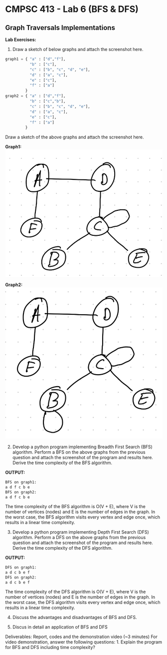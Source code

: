 # CMPSC 413 - Lab 6 (BFS & DFS)
## Graph Traversals Implementations

**Lab Exercises:**
1. Draw a sketch of below graphs and attach the screenshot here.
```python
graph1 = { "a" : ["d","f"],
           "b" : ["c"],
           "c" : ["b", "c", "d", "e"],
           "d" : ["a", "c"],
           "e" : ["c"],
           "f" : ["a"]
         }
graph2 = { "a" : ["d","f"],
           "b" : ["c","b"],
           "c" : ["b", "c", "d", "e"],
           "d" : ["a", "c"],
           "e" : ["c"],
           "f" : ["a"]
         }
```
Draw a sketch of the above graphs and attach the screenshot here.

**Graph1:**
!["Graph1"](./images/Graph1.jpeg)

**Graph2:**
!["Graph2"](./images/Graph2.jpeg) 

2. Develop a python program implementing Breadth First Search (BFS) algorithm. Perform a BFS on the above graphs from the previous question and attach the screenshot of the program and results here. 
Derive the time complexity of the BFS algorithm.

**OUTPUT:**
```
BFS on graph1:
a d f c b e
BFS on graph2:
a d f c b e
```

The time complexity of the BFS algorithm is O(V + E), where V is the number of vertices (nodes) and E is the number of edges in the graph. In the worst case, the BFS algorithm visits every vertex and edge once, which results in a linear time complexity.

3. Develop a python program implementing Depth First Search (DFS) algorithm. Perform a DFS on the above graphs from the previous question and attach the screenshot of the program and results here. Derive the time complexity of the DFS algorithm.

**OUTPUT:**
```
DFS on graph1:
a d c b e f
DFS on graph2:
a d c b e f  
```

The time complexity of the DFS algorithm is O(V + E), where V is the number of vertices (nodes) and E is the number of edges in the graph. In the worst case, the DFS algorithm visits every vertex and edge once, which results in a linear time complexity.

4. Discuss the advantages and disadvantages of BFS and DFS.

5. Discus in detail an application of BFS and DFS

Deliverables: Report, codes and the demonstration video (~3 minutes)
For video demonstration, answer the following questions:
    1. Explain the program for BFS and DFS including time complexity?
